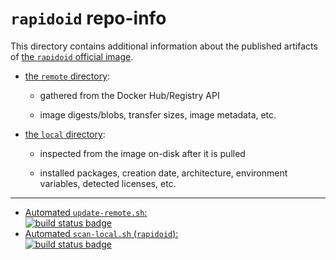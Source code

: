 # `rapidoid` repo-info

This directory contains additional information about the published artifacts of [the `rapidoid` official image](https://hub.docker.com/_/rapidoid/).

-	[the `remote` directory](remote/):

	-	gathered from the Docker Hub/Registry API

	-	image digests/blobs, transfer sizes, image metadata, etc.

-	[the `local` directory](local/):

	-	inspected from the image on-disk after it is pulled

	-	installed packages, creation date, architecture, environment variables, detected licenses, etc.

---

-	[Automated `update-remote.sh`:  
	![build status badge](https://doi-janky.infosiftr.net/job/repo-info/job/remote/badge/icon)](https://doi-janky.infosiftr.net/job/repo-info/job/remote/)
-	[Automated `scan-local.sh` (`rapidoid`):  
	![build status badge](https://doi-janky.infosiftr.net/job/repo-info/job/local/job/rapidoid/badge/icon)](https://doi-janky.infosiftr.net/job/repo-info/job/local/job/rapidoid)
